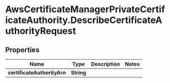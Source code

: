 # AwsCertificateManagerPrivateCertificateAuthority.DescribeCertificateAuthorityRequest

## Properties

Name | Type | Description | Notes
------------ | ------------- | ------------- | -------------
**certificateAuthorityArn** | **String** |  | 



